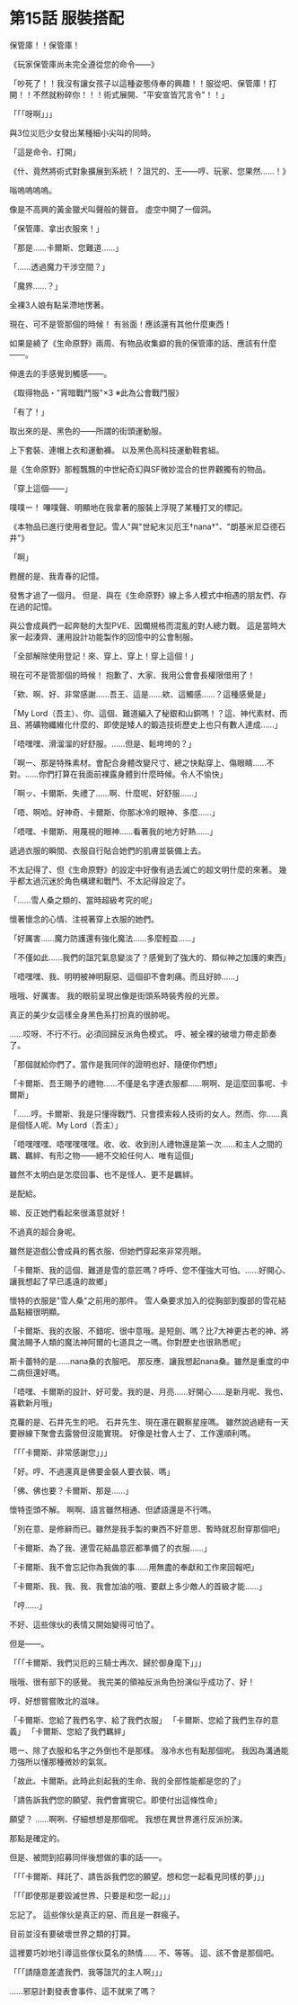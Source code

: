 # 第15話 服裝搭配

保管庫！！保管庫！

《玩家保管庫尚未完全遵從您的命令――》

「吵死了！！我沒有讓女孩子以這種姿態侍奉的興趣！！服從吧、保管庫！打開！！不然就粉碎你！！！術式展開、"平安宣皆咒言令"！！」

「「「呀啊」」」

與3位災厄少女發出某種細小尖叫的同時。

「這是命令、打開」

《什、竟然將術式對象擴展到系統！？詛咒的、王――哼、玩家、您果然……！》

嗡嗚嗚嗚嗚。

像是不高興的黃金獵犬叫聲般的聲音。
虛空中開了一個洞。

「保管庫、拿出衣服來！」

「那是……卡爾斯、您難道……」

「……透過魔力干涉空間？」

「魔界……？」

全裸3人娘有點呆滯地愣著。

現在、可不是管那個的時候！
有翁面！應該還有其他什麼東西！

如果是繞了《生命原野》兩周、有物品收集癖的我的保管庫的話、應該有什麼――。

伸進去的手感覺到觸感――。

《取得物品・"宵暗戰鬥服"×3 ※此為公會戰鬥服》

「有了！」

取出來的是、黑色的――所謂的街頭運動服。

上下套裝、連帽上衣和運動褲。
以及黑色高科技運動鞋套組。

是《生命原野》那輕飄飄的中世紀奇幻與SF微妙混合的世界觀獨有的物品。

「穿上這個――」

噗噗ー！
嗶噗聲、明顯地在我拿著的服裝上浮現了某種打叉的標記。

《本物品已進行使用者登記。雪人"與"世紀末災厄王†nana†"、"朗基米尼亞德石井"》

「啊」

甦醒的是、我青春的記憶。

發售才過了一個月。
但是、與在《生命原野》線上多人模式中相遇的朋友們、存在過的記憶。

與公會成員們一起奔馳的大型PVE、因爛規格而混亂的對人總力戰。
這是當時大家一起湊齊、運用設計功能製作的回憶中的公會制服。

「全部解除使用登記！來、穿上、穿上！穿上這個！」

現在可不是管那個的時候！
抱歉了、大家、我用公會會長權限借用了！

「欸、啊、好、非常感謝……吾王、這是……欸、這觸感……？這種感覺是」

「My Lord（吾主）、你、這個、難道編入了秘銀和山銅嗎！？這、神代素材、而且、將礦物纖維化什麼的、即使是矮人的鍛造技術歷史上也只有數人達成……」

「唔嘿嘿、滑溜溜的好舒服。……但是、鬆垮垮的？」

「啊ー、那是特殊素材。會配合身體改變尺寸、總之快點穿上、傷眼睛……不對。……你們打算在我面前裸露身體到什麼時候。令人不愉快」

「啊ッ、卡爾斯、失禮了……啊、什麼呢、好舒服……」

「唔、啊哈。好神奇、卡爾斯、你那冰冷的眼神、多麼……」

「唔嘿、卡爾斯、用蔑視的眼神……看著我的地方好熱……」

遞過衣服的瞬間、衣服自行貼合她們的肌膚並裝備上去。

不太記得了、但《生命原野》的設定中好像有過去滅亡的超文明什麼的來著。
幾乎都太過沉迷於角色構建和戰鬥、不太記得設定了。

「……雪人桑之類的、當時超級考究的呢」

懷著懷念的心情、注視著穿上衣服的她們。

「好厲害……魔力防護還有強化魔法……多麼輕盈……」

「不僅如此……我們的詛咒氣息變淡了？感覺到了強大的、類似神之加護的東西」

「唔嘿嘿、我、明明被神明厭惡、這個卻不會刺痛。而且好帥……」

哦哦、好厲害。
我的眼前呈現出像是街頭系時裝秀般的光景。

真正的美少女這樣全身黑色系打扮真的很帥呢。

……哎呀、不行不行。必須回歸反派角色模式。
呼、被全裸的破壞力帶走節奏了。

「那個就給你們了。當作是我同伴的證明也好、隨便你們想」

「卡爾斯、吾王賜予的禮物……不僅是名字連衣服都……啊啊、是這麼回事呢、卡爾斯」

「……哼。卡爾斯、我是只懂得戰鬥、只會摸索殺人技術的女人。然而、你……真是個怪人呢、My Lord（吾主）」

「唔嘿嘿嘿、唔嘿嘿嘿嘿。收、收、收到別人禮物還是第一次……和主人之間的羈、羈絆、有形之物――絕不交給任何人、唯有這個」

雖然不太明白是怎麼回事、也不是怪人、更不是羈絆。

是配給。

嘛、反正她們看起來很滿意就好！

不過真的超合身呢。

雖然是遊戲公會成員的舊衣服、但她們穿起來非常亮眼。

「卡爾斯、我的這個、難道是雪的意匠嗎？呼呼、您不僅強大可怕。……好開心、讓我想起了早已遙遠的故鄉」

懷特的衣服是"雪人桑"之前用的那件。
雪人桑要求加入的從胸部到腹部的雪花結晶點綴很明顯。

「卡爾斯、我的衣服、不錯呢、很中意哦。是短劍、嗎？比7大神更古老的神、將魔法賜予人類的魔法神阿爾的七道具之一嗎。你對歷史也很熟悉呢」

斯卡蕾特的是……nana桑的衣服吧。
那反應、讓我想起nana桑。雖然是重度的中二病但還好嗎。

「唔嘿、卡爾斯的設計、好可愛。我的是、月亮……好開心……是新月呢、我也、喜歡新月哦」

克蘿的是、石井先生的吧。
石井先生、現在還在觀察星座嗎。
雖然說過總有一天要辦線下聚會去露營但沒能實現。
好像是社會人士了、工作還順利嗎。

「「「卡爾斯、非常感謝您」」」

「好。哼、不過還真是佛要金裝人要衣裝、嗎」

「佛、佛也要？卡爾斯、那是……」

懷特歪頭不解。
啊啊、語言雖然相通、但諺語還是不行嗎。

「別在意、是修辭而已。雖然是我手製的東西不好意思、暫時就忍耐穿那個吧」

「卡爾斯、為了我、連雪花結晶意匠都準備了的衣服……」

「卡爾斯、我不會忘記你為我做的事……用無盡的奉獻和工作來回報吧」

「卡爾斯、我、我、我、我會加油的哦、要獻上多少敵人的首級才能……」

「哼……」

不好、這些傢伙的表情又開始變得可怕了。

但是――。

「「「卡爾斯、我們災厄的三騎士再次、歸於御身麾下」」」

哦哦、很有部下的感覺。
我完美的領袖反派角色扮演似乎成功了、好！

哼、好想嘗嘗敗北的滋味。

「卡爾斯、您給了我們名字、給了我們衣服」
「卡爾斯、您給了我們生存的意義」
「卡爾斯、您給了我們羈絆」

嗯ー、除了衣服和名字之外倒也不是那樣。
潑冷水也有點那個呢。
我因為溝通能力強所以懂那種微妙的氣氛。

「故此、卡爾斯。此時此刻起我的生命、我的全部性能都是您的了」

「請告訴我們您的願望、我們會實現它。即使付出這條性命」

願望？
……啊咧、仔細想想是那個呢。
我想在異世界進行反派扮演。

那點是確定的。

但是、被問到招募同伴後想做的事的話――。

「「「卡爾斯、拜託了、請告訴我們您的願望。想和您一起看見同樣的夢」」」

「「「即使那是要毀滅世界、只要是和您一起」」」

忘記了。
這些傢伙是真正的惡、而且是一群瘋子。

目前並沒有要破壞世界之類的打算。

這裡要巧妙地引導這些傢伙莫名的熱情……
不、等等。
這、該不會是那個吧。

「「「請隨意差遣我們、我等詛咒的主人啊」」」

……邪惡計劃發表會事件、這不就來了嗎？